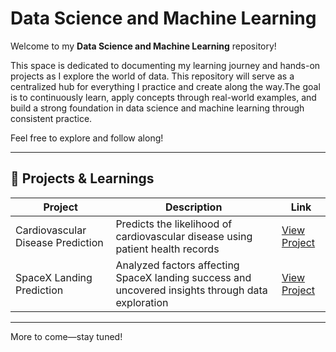 # Data Science and Machine Learning

Welcome to my **Data Science and Machine Learning** repository!

This space is dedicated to documenting my learning journey and hands-on projects as I explore the world of data. This repository will serve as a centralized hub for everything I practice and create along the way.The goal is to continuously learn, apply concepts through real-world examples, and build a strong foundation in data science and machine learning through consistent practice.

Feel free to explore and follow along!

---

## 📂 Projects & Learnings

| Project | Description | Link |
|--------|-------------|------|
| Cardiovascular Disease Prediction | Predicts the likelihood of cardiovascular disease using patient health records | [View Project]([projects/cardio_disease_prediction/](https://github.com/chuanzhen-tan/data-science-and-machine-learning/tree/main/Cardiovascular%20Disease%20Prediction)) |
| SpaceX Landing Prediction | Analyzed factors affecting SpaceX landing success and uncovered insights through data exploration | [View Project]([projects/customer_segmentation/](https://github.com/chuanzhen-tan/data-science-and-machine-learning/tree/main/IBM%20Data%20Science)) |

---

More to come—stay tuned!
